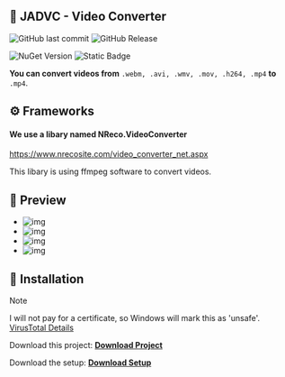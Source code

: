 
## 📌 JADVC - Video Converter
![GitHub last commit](https://img.shields.io/github/last-commit/MauriceX24/jadvc)
![GitHub Release](https://img.shields.io/github/v/release/MauriceX24/jadvc)

![NuGet Version](https://img.shields.io/nuget/v/NReco.VideoConverter?label=NReco%20Version&logo=nuget)
![Static Badge](https://img.shields.io/badge/NReco%20Active-1.2.1-8A2BE2)

**You can convert videos from**
`.webm, .avi, .wmv, .mov, .h264, .mp4` **to** `.mp4`.
## ⚙ Frameworks

#### We use a libary named NReco.VideoConverter

https://www.nrecosite.com/video_converter_net.aspx

This libary is using ffmpeg software to convert videos.

## 🔮 Preview

- ![img](http://share.cheeseburger.zip/3noBkq7W)
- ![img](http://share.cheeseburger.zip/pgEHwDcc)
- ![img](http://share.cheeseburger.zip/U1d2JFWp)
- ![img](http://share.cheeseburger.zip/Wlcrjchb)

## 💾 Installation

> [!NOTE]
> I will not pay for a certificate, so Windows will mark this as 'unsafe'.
>  [VirusTotal Details](https://www.virustotal.com/gui/file/5d184bfcf7abc9afd50cff0f6daed0ab7ccfd301381e9936a9a18fbbf7f63dd0)

Download this project: **[Download Project](https://github.com/MauriceX24/jadvc/archive/refs/heads/main.zip)**

Download the setup: **[Download Setup](https://github.com/MauriceX24/jadvc/releases)**

    
